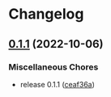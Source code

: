 # Changelog

## [0.1.1](https://github.com/TuiHub/Protos/compare/protos-v0.1.0...protos-v0.1.1) (2022-10-06)


### Miscellaneous Chores

* release 0.1.1 ([ceaf36a](https://github.com/TuiHub/Protos/commit/ceaf36a284d9be6d475895e87643af21812dc6ce))
